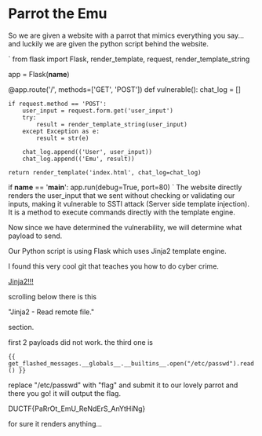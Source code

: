 # Parrot the Emu

So we are given a website with a parrot that mimics everything you say...
and luckily we are given the python script behind the website.

` from flask import Flask, render_template, request, render_template_string

app = Flask(__name__)

@app.route('/', methods=['GET', 'POST'])
def vulnerable():
    chat_log = []

    if request.method == 'POST':
        user_input = request.form.get('user_input')
        try:
            result = render_template_string(user_input)
        except Exception as e:
            result = str(e)

        chat_log.append(('User', user_input))
        chat_log.append(('Emu', result))
    
    return render_template('index.html', chat_log=chat_log)

if __name__ == '__main__':
    app.run(debug=True, port=80)
`
The website directly renders the user_input that we sent without checking or 
validating our inputs, making it vulnerable to SSTI attack (Server side template injection).
It is a method to execute commands directly with the template engine.

Now since we have determined the vulnerability, we will determine what payload to send.

Our Python script is using Flask which uses Jinja2 template engine. 

I found this very cool git that teaches you how to do cyber crime.

[Jinja2!!!](https://github.com/swisskyrepo/PayloadsAllTheThings/tree/master/Server%20Side%20Template%20Injection#jinja2)

scrolling below there is this 

"Jinja2 - Read remote file."

section.

first 2 payloads did not work. the third one is 

`{{ get_flashed_messages.__globals__.__builtins__.open("/etc/passwd").read() }}`

replace "/etc/passwd" with "flag" and submit it to our lovely parrot and there you go! it will output the flag.

DUCTF{PaRrOt_EmU_ReNdErS_AnYtHiNg}

for sure it renders anything...
